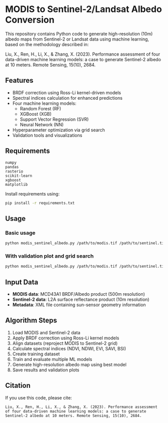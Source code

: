 # MODIS to Sentinel-2/Landsat Albedo Conversion

This repository contains Python code to generate high-resolution (10m) albedo maps from Sentinel-2 or Landsat data using machine learning, based on the methodology described in:

Liu, X., Ren, H., Li, X., & Zhang, X. (2023). Performance assessment of four data-driven machine learning models: a case to generate Sentinel-2 albedo at 10 meters. Remote Sensing, 15(10), 2684.

## Features

- BRDF correction using Ross-Li kernel-driven models
- Spectral indices calculation for enhanced predictions
- Four machine learning models:
  - Random Forest (RF)
  - XGBoost (XGB)
  - Support Vector Regression (SVR)
  - Neural Network (NN)
- Hyperparameter optimization via grid search
- Validation tools and visualizations

## Requirements

```
numpy
pandas
rasterio
scikit-learn
xgboost
matplotlib
```

Install requirements using:

```bash
pip install -r requirements.txt
```

## Usage

### Basic usage

```bash
python modis_sentinel_albedo.py /path/to/modis.tif /path/to/sentinel.tif /path/to/metadata.xml /path/to/output.tif
```

### With validation plot and grid search

```bash
python modis_sentinel_albedo.py /path/to/modis.tif /path/to/sentinel.tif /path/to/metadata.xml /path/to/output.tif --plot validation_plot.png --grid-search
```

## Input Data

- **MODIS data**: MCD43A1 BRDF/Albedo product (500m resolution)
- **Sentinel-2 data**: L2A surface reflectance product (10m resolution)
- **Metadata**: XML file containing sun-sensor geometry information

## Algorithm Steps

1. Load MODIS and Sentinel-2 data
2. Apply BRDF correction using Ross-Li kernel models
3. Align datasets (reproject MODIS to Sentinel-2 grid)
4. Calculate spectral indices (NDVI, NDWI, EVI, SAVI, BSI)
5. Create training dataset
6. Train and evaluate multiple ML models
7. Generate high-resolution albedo map using best model
8. Save results and validation plots

## Citation

If you use this code, please cite:

```
Liu, X., Ren, H., Li, X., & Zhang, X. (2023). Performance assessment of four data-driven machine learning models: a case to generate Sentinel-2 albedo at 10 meters. Remote Sensing, 15(10), 2684.
```